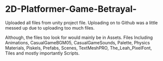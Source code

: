 # 2D-Platformer-Game-Betrayal-

Uploaded all files from unity project file. Uploading on to Github was a little messed up due to uploading too much files.

Although, the files too look for would mainly be in Assets. Files Including Animations, CasualGameBGM05, CasualGameSounds, Palette, Physics Materials, Piskels, Prefabs, Scenes, TextMeshPRO, The_Leah_PixelFont, Tiles and mostly importantly Scripts.
